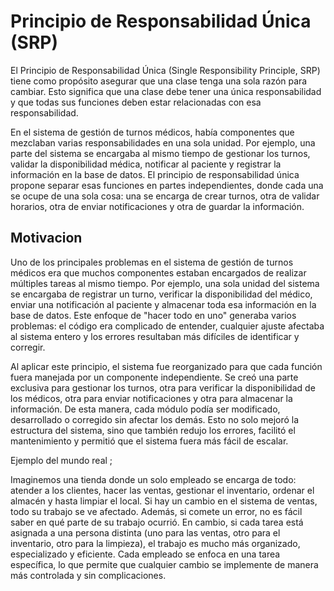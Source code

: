 # Principio de Responsabilidad Única (SRP)

El Principio de Responsabilidad Única (Single Responsibility Principle, SRP) tiene como propósito asegurar que una clase tenga una sola razón para cambiar. 
Esto significa que una clase debe tener una única responsabilidad y que todas sus funciones deben estar relacionadas con esa responsabilidad.

En el sistema de gestión de turnos médicos, había componentes que mezclaban varias responsabilidades en una sola unidad. Por ejemplo, una parte del sistema se encargaba al mismo tiempo de gestionar los turnos, validar la disponibilidad médica, notificar al paciente y registrar la información en la base de datos.
El principio de responsabilidad única propone separar esas funciones en partes independientes, donde cada una se ocupe de una sola cosa: una se encarga de crear turnos, otra de validar horarios, otra de enviar notificaciones y otra de guardar la información.



## Motivacion


Uno de los principales problemas en el sistema de gestión de turnos médicos era que muchos componentes estaban encargados de realizar múltiples tareas al mismo tiempo. Por ejemplo, una sola unidad del sistema se encargaba de registrar un turno, verificar la disponibilidad del médico, enviar una notificación al paciente y almacenar toda esa información en la base de datos. Este enfoque de "hacer todo en uno" generaba varios problemas: el código era complicado de entender, cualquier ajuste afectaba al sistema entero y los errores resultaban más difíciles de identificar y corregir.

Al aplicar este principio, el sistema fue reorganizado para que cada función fuera manejada por un componente independiente. 
Se creó una parte exclusiva para gestionar los turnos, otra para verificar la disponibilidad de los médicos, otra para enviar notificaciones y otra para almacenar la información. De esta manera, cada módulo podía ser modificado, desarrollado o corregido sin afectar los demás. Esto no solo mejoró la estructura del sistema, sino que también redujo los errores, facilitó el mantenimiento y permitió que el sistema fuera más fácil de escalar.

Ejemplo del mundo real ; 

Imaginemos una tienda donde un solo empleado se encarga de todo: atender a los clientes, hacer las ventas, gestionar el inventario, ordenar el almacén y hasta limpiar el local. 
Si hay un cambio en el sistema de ventas, todo su trabajo se ve afectado. Además, si comete un error, no es fácil saber en qué parte de su trabajo ocurrió. En cambio, si cada tarea está asignada a una persona distinta (uno para las ventas, otro para el inventario, otro para la limpieza), el trabajo es mucho más organizado, especializado y eficiente. 
Cada empleado se enfoca en una tarea específica, lo que permite que cualquier cambio se implemente de manera más controlada y sin complicaciones.

